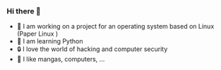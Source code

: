 ### Hi there 👋

- 🔭 I am working on a project for an operating system based on Linux (Paper Linux )
- 🌱 I am learning Python
- 🔒 I love the world of hacking and computer security
- 👺 I like mangas, computers, ...

<!--
**darkhi-dev/darkhi-dev** is a ✨ _special_ ✨ repository because its `README.md` (this file) appears on your GitHub profile.

Here are some ideas to get you started:



